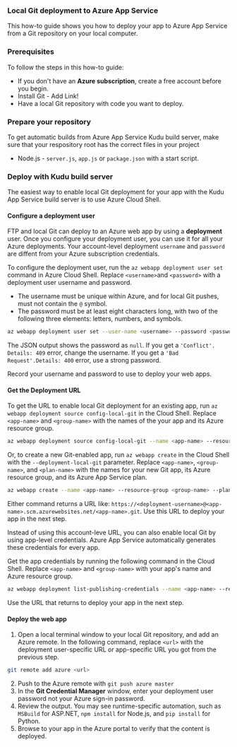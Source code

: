 ### Local Git deployment to Azure App Service

This how-to guide shows you how to deploy your app to Azure App Service from a Git repository on your local computer.

### Prerequisites

To follow the steps in this how-to guide:

* If you don't have an **Azure subscription**, create a free account before you begin.
* Install Git - Add Link!
* Have a local Git repository with code you want to deploy.

### Prepare your repository
To get automatic builds from Azure App Service Kudu build server, make sure that your respository root has the correct files in your project
* Node.js - `server.js`, `app.js` or `package.json` with a start script.

### Deploy with Kudu build server
The easiest way to enable local Git deployment for your app with the Kudu App Service build server is to use Azure Cloud Shell.

#### Configure a deployment user
FTP and local Git can deploy to an Azure web app by using a __deployment__ user. Once you configure your deployment user, you can use it for all your Azure deployments. Your account-level deployment `username` and `password` are diffent from your Azure subscription credentials.

To configure the deployment user, run the `az webapp deployment user set` command in Azure Cloud Shell. Replace `<username>`and `<password>` with a deployment user username and password.
* The username must be unique within Azure, and for local Git pushes, must not contain the `@` symbol.
* The password must be at least eight characters long, with two of the following three elements: letters, numbers, and symbols.
```sh
az webapp deployment user set --user-name <username> --password <password>
```
The JSON output shows the password as `null`. If you get a `'Conflict'. Details: 409` error, change the username. If you get a `'Bad Request'.Details: 400` error, use a strong password.

Record your username and password to use to deploy your web apps.

#### Get the Deployment URL
To get the URL to enable local Git deployment for an existing app, run `az webapp deployment source config-local-git` in the Cloud Shell. Replace `<app-name>` and `<group-name>` with the names of the your app and its Azure resource group.
```sh
az webapp deployment source config-local-git --name <app-name> --resource-group <group-name>
```
Or, to create a new Git-enabled app, run `az webapp create` in the Cloud Shell with the `--deployment-local-git` parameter. Replace `<app-name>`, `<group-name>`, and `<plan-name>` with the names for your new Git app, its Azure resource group, and its Azure App Service plan.
```sh
az webapp create --name <app-name> --resource-group <group-name> --plan <plan-name> --deployment-local-git
```
Either command returns a URL like: `https://<deployment-username>@<app-name>.scm.azurewebsites.net/<app-name>.git`. Use this URL to deploy your app in the next step.

Instead of using this account-leve URL, you can also enable local Git by using app-level credentials. Azure App Service automatically generates these credentials for every app.

Get the app credentials by running the following command in the Cloud Shell. Replace `<app-name>` and `<group-name>` with your app's name and Azure resource group.
```sh
az webapp deployment list-publishing-credentials --name <app-name> --resource-group <group-name> --query scmUri --output tsv
```
Use the URL that returns to deploy your app in the next step.

#### Deploy the web app
1. Open a local terminal window to your local Git repository, and add an Azure remote. In the following command, replace `<url>` with the deployment user-specific URL or app-specific URL you got from the previous step.
```sh
git remote add azure <url>
```
2. Push to the Azure remote with `git push azure master`
3. In the **Git Credential Manager** window, enter your deployment user password not your Azure sign-in password.
4. Review the output. You may see runtime-specific automation, such as `MSBuild` for ASP.NET, `npm install` for Node.js, and `pip install` for Python.
5. Browse to your app in the Azure portal to verify that the content is deployed. 